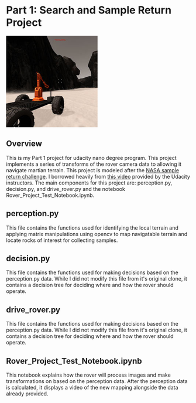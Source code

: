 [//]: # (Image References)
[image_0]: ./misc/rover_image.jpg

# Part 1: Search and Sample Return Project

![alt text][image_0] 

## Overview
This is my Part 1 project for udacity nano degree program. This project implements a series of transforms of the rover camera data to allowing it navigate martian terrain. This project is modeled after the [NASA sample return challenge](https://www.nasa.gov/directorates/spacetech/centennial_challenges/sample_return_robot/index.html). I borrowed heavily from [this video](https://www.youtube.com/watch?v=oJA6QHDPdQw) provided by the Udacity instructors. The main components for this project are:  perception.py, decision.py, and drive_rover.py and the notebook Rover_Project_Test_Notebook.ipynb. 

## perception.py
This file contains the functions used for identifying the local terrain and applying matrix manipulations using opencv to map navigatable terrain and locate rocks of interest for collecting samples.

## decision.py
This file contains the functions used for making decisions based on the perception.py data. While I did not modify this file from it's original clone, it contains a decision tree for deciding where and how the rover should operate.

## drive_rover.py
This file contains the functions used for making decisions based on the perception.py data. While I did not modify this file from it's original clone, it contains a decision tree for deciding where and how the rover should operate.

## Rover_Project_Test_Notebook.ipynb
This notebook explains how the rover will process images and make transformations on based on the perception data. After the perception data is calculated, it displays a video of the new mapping alongside the data already provided. 




